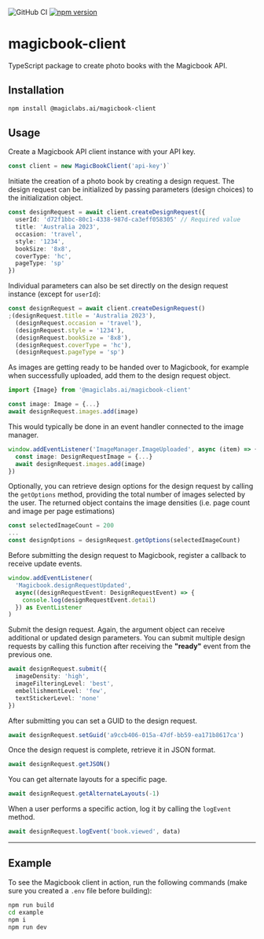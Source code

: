 ![GitHub CI](https://github.com/magiclabs-ai/mb-client/actions/workflows/ci.yml/badge.svg) [![npm version](https://img.shields.io/npm/v/@magiclabs.ai/magicbook-client.svg)](https://www.npmjs.com/package/@magiclabs.ai/magicbook-client)

# magicbook-client

TypeScript package to create photo books with the Magicbook API.

## Installation

```bash
npm install @magiclabs.ai/magicbook-client
```

## Usage

Create a Magicbook API client instance with your API key.

```ts
const client = new MagicBookClient('api-key')`
```

Initiate the creation of a photo book by creating a design request. The design request can be initialized by passing parameters (design choices) to the initialization object.

```ts
const designRequest = await client.createDesignRequest({
  userId: 'd72f1bbc-80c1-4338-987d-ca3eff058305' // Required value
  title: 'Australia 2023',
  occasion: 'travel',
  style: '1234',
  bookSize: '8x8',
  coverType: 'hc',
  pageType: 'sp'
})
```

Individual parameters can also be set directly on the design request instance (except for `userId`):

```ts
const designRequest = await client.createDesignRequest()
;(designRequest.title = 'Australia 2023'),
  (designRequest.occasion = 'travel'),
  (designRequest.style = '1234'),
  (designRequest.bookSize = '8x8'),
  (designRequest.coverType = 'hc'),
  (designRequest.pageType = 'sp')
```

As images are getting ready to be handed over to Magicbook, for example when successfully uploaded, add them to the design request object.

```ts
import {Image} from '@magiclabs.ai/magicbook-client'

const image: Image = {...}
await designRequest.images.add(image)
```

This would typically be done in an event handler connected to the image manager.

```ts
window.addEventListener('ImageManager.ImageUploaded', async (item) => {
  const image: DesignRequestImage = {...}
  await designRequest.images.add(image)
})
```

Optionally, you can retrieve design options for the design request by calling the `getOptions` method, providing the total number of images selected by the user. The returned object contains the image densities (i.e. page count and image per page estimations)

```ts
const selectedImageCount = 200
...
const designOptions = designRequest.getOptions(selectedImageCount)
```

Before submitting the design request to Magicbook, register a callback to receive update events.

```ts
window.addEventListener(
  'Magicbook.designRequestUpdated',
  async((designRequestEvent: DesignRequestEvent) => {
    console.log(designRequestEvent.detail)
  }) as EventListener
)
```

Submit the design request. Again, the argument object can receive additional or updated design parameters.
You can submit multiple design requests by calling this function after receiving the **"ready"** event from the previous one.

```ts
await designRequest.submit({
  imageDensity: 'high',
  imageFilteringLevel: 'best',
  embellishmentLevel: 'few',
  textStickerLevel: 'none'
})
```

After submitting you can set a GUID to the design request.

```ts
await designRequest.setGuid('a9ccb406-015a-47df-bb59-ea171b8617ca')
```

Once the design request is complete, retrieve it in JSON format.

```ts
await designRequest.getJSON()
```

You can get alternate layouts for a specific page.

```ts
await designRequest.getAlternateLayouts(-1)
```

When a user performs a specific action, log it by calling the `logEvent` method.

```ts
await designRequest.logEvent('book.viewed', data)
```

---

## Example

To see the Magicbook client in action, run the following commands (make sure you created a `.env` file before building):

```bash
npm run build
cd example
npm i
npm run dev
```
